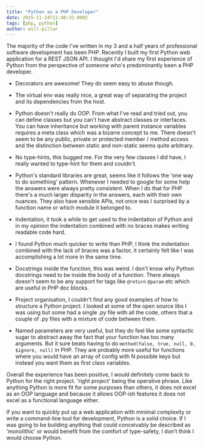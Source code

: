 ```yaml
---
title: "Python as a PHP Developer"
date: 2015-11-24T11:48:32.000Z
tags: [php, python]
author: will-pillar
---
```


The majority of the code I've written in my 3 and a half years of professional software development has been PHP. Recently I built my first Python web application for a REST JSON API. I thought I'd share my first experience of Python from the perspective of someone who's predominantly been a PHP developer.

- Decorators are awesome! They do seem easy to abuse though.

- The virtual env was really nice, a great way of separating the project and its dependencies from the host.

- Python doesn't really do OOP. From what I've read and tried out, you can define classes but you can't have abstract classes or interfaces. You can have inheritance but working with parent instance variables requires a meta class which was a bizarre concept to me. There doesn't seem to be any public, private or protected member / method access and the distinction between static and non-static seems quite arbitrary.

- No type-hints, this bugged me. For the very few classes I did have, I really wanted to type-hint for them and couldn't.

- Python's standard libraries are great, seems like it follows the 'one way to do something' pattern. Whenever I needed to google for some help the answers were always pretty consistent. When I do that for PHP there's a much larger disparity in the answers, each with their own nuances. They also have sensible APIs, not once was I surprised by a function name or which module it belonged to.

- Indentation, it took a while to get used to the indentation of Python and in my opinion the indentation combined with no braces makes writing readable code hard.

- I found Python much quicker to write than PHP, I think the indentation combined with the lack of braces was a factor, it certainly felt like I was accomplishing a lot more in the same time.

- Docstrings inside the function, this was weird. I don't know why Python docstrings need to be inside the body of a function. There always doesn't seem to be any support for tags like `@return` `@param` etc which are useful in PHP doc blocks.

- Project organisation, I couldn't find any good examples of how to structure a Python project. I looked at some of the open source libs I was using but some had a single .py file with all the code, others that a couple of .py files with a mixture of code between them.

- Named parameters are very useful, but they do feel like some syntactic sugar to abstract away the fact that your function has too many arguments. But it sure beats having to do `method(false, true, null, 0, $ignore, null)` in PHP. They are probably more useful for functions where you would have an array of config with N possible keys but instead you want them as first class variables.

Overall the experience has been positive, I would definitely come back to Python for the right project. 'right project' being the operative phrase. Like anything Python is more fit for some purposes than others, it does not excel as an OOP language and because it allows OOP-ish features it does not excel as a functional language either.

If you want to quickly put up a web application with minimal complexity or write a command-line tool for development, Python is a solid choice. If I was going to be building anything that could conceivably be described as 'monolithic' or would benefit from the comfort of type-safety, I don't think I would choose Python.
